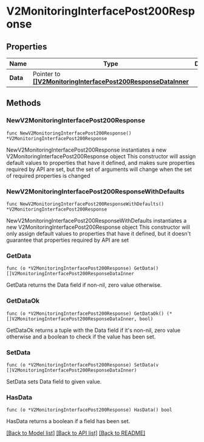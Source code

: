 # V2MonitoringInterfacePost200Response

## Properties

Name | Type | Description | Notes
------------ | ------------- | ------------- | -------------
**Data** | Pointer to [**[]V2MonitoringInterfacePost200ResponseDataInner**](V2MonitoringInterfacePost200ResponseDataInner.md) |  | [optional] 

## Methods

### NewV2MonitoringInterfacePost200Response

`func NewV2MonitoringInterfacePost200Response() *V2MonitoringInterfacePost200Response`

NewV2MonitoringInterfacePost200Response instantiates a new V2MonitoringInterfacePost200Response object
This constructor will assign default values to properties that have it defined,
and makes sure properties required by API are set, but the set of arguments
will change when the set of required properties is changed

### NewV2MonitoringInterfacePost200ResponseWithDefaults

`func NewV2MonitoringInterfacePost200ResponseWithDefaults() *V2MonitoringInterfacePost200Response`

NewV2MonitoringInterfacePost200ResponseWithDefaults instantiates a new V2MonitoringInterfacePost200Response object
This constructor will only assign default values to properties that have it defined,
but it doesn't guarantee that properties required by API are set

### GetData

`func (o *V2MonitoringInterfacePost200Response) GetData() []V2MonitoringInterfacePost200ResponseDataInner`

GetData returns the Data field if non-nil, zero value otherwise.

### GetDataOk

`func (o *V2MonitoringInterfacePost200Response) GetDataOk() (*[]V2MonitoringInterfacePost200ResponseDataInner, bool)`

GetDataOk returns a tuple with the Data field if it's non-nil, zero value otherwise
and a boolean to check if the value has been set.

### SetData

`func (o *V2MonitoringInterfacePost200Response) SetData(v []V2MonitoringInterfacePost200ResponseDataInner)`

SetData sets Data field to given value.

### HasData

`func (o *V2MonitoringInterfacePost200Response) HasData() bool`

HasData returns a boolean if a field has been set.


[[Back to Model list]](../README.md#documentation-for-models) [[Back to API list]](../README.md#documentation-for-api-endpoints) [[Back to README]](../README.md)


